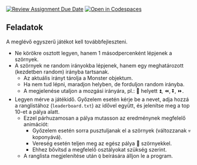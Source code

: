 [![Review Assignment Due Date](https://classroom.github.com/assets/deadline-readme-button-24ddc0f5d75046c5622901739e7c5dd533143b0c8e959d652212380cedb1ea36.svg)](https://classroom.github.com/a/mXouGV50)
[![Open in Codespaces](https://classroom.github.com/assets/launch-codespace-7f7980b617ed060a017424585567c406b6ee15c891e84e1186181d67ecf80aa0.svg)](https://classroom.github.com/open-in-codespaces?assignment_repo_id=12308829)
## Feladatok

A meglévő egyszerű játékot kell továbbfejleszteni.

- Ne körökre osztott legyen, hanem 1 másodpercenként lépjenek a szörnyek.
- A szörnyek ne random irányokba lépjenek, hanem egy meghatározott (kezdetben random) irányba tartsanak.
  - Az aktuális irányt tárolja a Monster objektum.
  - Ha nem tud lépni, maradjon helyben, de forduljon random irányba.
  - A megjelenése utaljon a mozgási irányára, pl.: 👹 helyett ⏫, ⏪, ⏬, ⏩.
- Legyen mérve a játékidő. Győzelem esetén kérje be a nevet, adja hozzá a ranglistához (`leaderboard.txt`) az idővel együtt, és jelenítse meg a top 10-et a pálya alatt.
  - Ezzel párhuzamosan a pálya mutasson az eredménynek megfelelő animációt:
    - Győzelem esetén sorra pusztuljanak el a szörnyek (változzanak 💀 koponyává).
    - Vereség esetén teljen meg az egész pálya 👹 szörnyekkel.
    - Ehhez bővítsd a megfelelő osztályokat szükség szerint.
  - A ranglista megjelenítése után `Q` beírására álljon le a program.
